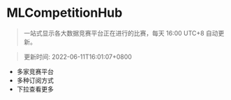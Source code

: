 # MLCompetitionHub

> 一站式显示各大数据竞赛平台正在进行的比赛，每天 16:00 UTC+8 自动更新。
  
> 更新时间: 2022-06-11T16:01:07+0800 

* 多家竞赛平台
* 多种订阅方式
* 下拉查看更多